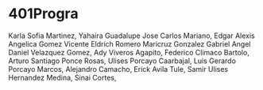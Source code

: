 # 401Progra
Karla Sofia Martinez,
Yahaira Guadalupe
Jose Carlos Mariano,
Edgar Alexis
Angelica Gomez Vicente
Eldrich Romero
Maricruz Gonzalez Gabriel
Angel Daniel Velazquez Gomez,
Ady Viveros Agapito,
Federico Climaco Bartolo,
Arturo Santiago Ponce Rosas,
Ulises Porcayo Caarbajal,
Luis Gerardo Porcayo Marcos,
Alejandro Camacho,
Erick Avila Tule,
Samir Ulises Hernandez Medina,
Sinai Cortes,
